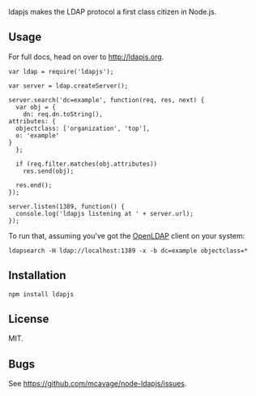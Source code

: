 ldapjs makes the LDAP protocol a first class citizen in Node.js.

## Usage

For full docs, head on over to <http://ldapjs.org>.

    var ldap = require('ldapjs');

    var server = ldap.createServer();

    server.search('dc=example', function(req, res, next) {
      var obj = {
        dn: req.dn.toString(),
	attributes: {
	  objectclass: ['organization', 'top'],
	  o: 'example'
	}
      };

      if (req.filter.matches(obj.attributes))
        res.send(obj);

      res.end();
    });

    server.listen(1389, function() {
      console.log('ldapjs listening at ' + server.url);
    });

To run that, assuming you've got the [OpenLDAP](http://www.openldap.org/) client
on your system:

    ldapsearch -H ldap://localhost:1389 -x -b dc=example objectclass=*

## Installation

    npm install ldapjs

## License

MIT.

## Bugs

See <https://github.com/mcavage/node-ldapjs/issues>.
